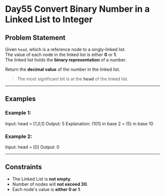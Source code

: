 # Day55 Convert Binary Number in a Linked List to Integer

## Problem Statement

Given `head`, which is a reference node to a singly-linked list.  
The value of each node in the linked list is either **0** or **1**.  
The linked list holds the **binary representation** of a number.

Return the **decimal value** of the number in the linked list.

> The most significant bit is at the **head** of the linked list.

---

## Examples

### Example 1:
Input: head = [1,0,1]
Output: 5
Explanation: (101) in base 2 = (5) in base 10

### Example 2:
Input: head = [0]
Output: 0

---

## Constraints

- The Linked List is **not empty**.
- Number of nodes will **not exceed 30**.
- Each node's value is **either 0 or 1**.
